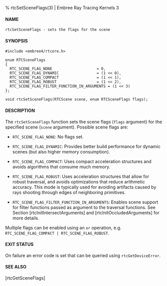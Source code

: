 % rtcSetSceneFlags(3) | Embree Ray Tracing Kernels 3

#### NAME

    rtcSetSceneFlags - sets the flags for the scene

#### SYNOPSIS

    #include <embree4/rtcore.h>

    enum RTCSceneFlags
    {
      RTC_SCENE_FLAG_NONE                    = 0,
      RTC_SCENE_FLAG_DYNAMIC                 = (1 << 0),
      RTC_SCENE_FLAG_COMPACT                 = (1 << 1),
      RTC_SCENE_FLAG_ROBUST                  = (1 << 2),
      RTC_SCENE_FLAG_FILTER_FUNCTION_IN_ARGUMENTS = (1 << 3)
    };

    void rtcSetSceneFlags(RTCScene scene, enum RTCSceneFlags flags);

#### DESCRIPTION

The `rtcSetSceneFlags` function sets the scene flags (`flags`
argument) for the specified scene (`scene` argument). Possible scene
flags are:

+ `RTC_SCENE_FLAG_NONE`: No flags set.

+ `RTC_SCENE_FLAG_DYNAMIC`: Provides better build performance for
  dynamic scenes (but also higher memory consumption).

+ `RTC_SCENE_FLAG_COMPACT`: Uses compact acceleration structures
  and avoids algorithms that consume much memory.

+ `RTC_SCENE_FLAG_ROBUST`: Uses acceleration structures that allow
  for robust traversal, and avoids optimizations that reduce arithmetic
  accuracy. This mode is typically used for avoiding artifacts caused
  by rays shooting through edges of neighboring primitives.

+ `RTC_SCENE_FLAG_FILTER_FUNCTION_IN_ARGUMENTS`: Enables scene support
  for filter functions passed as argument to the traversal
  functions. See Section [rtcInitIntersectArguments] and
  [rtcInitOccludedArguments] for more details.

Multiple flags can be enabled using an `or` operation,
e.g. `RTC_SCENE_FLAG_COMPACT | RTC_SCENE_FLAG_ROBUST`.

#### EXIT STATUS

On failure an error code is set that can be queried using
`rtcGetDeviceError`.

#### SEE ALSO

[rtcGetSceneFlags]
